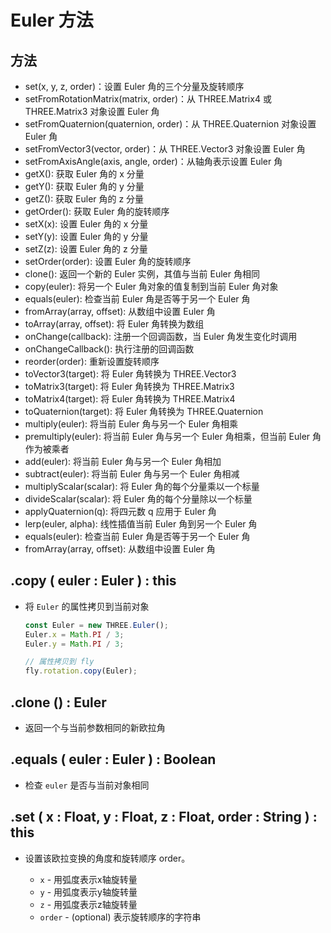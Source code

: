 # Euler 方法

## 方法

+ set(x, y, z, order)：设置 Euler 角的三个分量及旋转顺序
+ setFromRotationMatrix(matrix, order)：从 THREE.Matrix4 或 THREE.Matrix3 对象设置 Euler 角
+ setFromQuaternion(quaternion, order)：从 THREE.Quaternion 对象设置 Euler 角
+ setFromVector3(vector, order)：从 THREE.Vector3 对象设置 Euler 角
+ setFromAxisAngle(axis, angle, order)：从轴角表示设置 Euler 角
+ getX(): 获取 Euler 角的 x 分量
+ getY(): 获取 Euler 角的 y 分量
+ getZ(): 获取 Euler 角的 z 分量
+ getOrder(): 获取 Euler 角的旋转顺序
+ setX(x): 设置 Euler 角的 x 分量
+ setY(y): 设置 Euler 角的 y 分量
+ setZ(z): 设置 Euler 角的 z 分量
+ setOrder(order): 设置 Euler 角的旋转顺序
+ clone(): 返回一个新的 Euler 实例，其值与当前 Euler 角相同
+ copy(euler): 将另一个 Euler 角对象的值复制到当前 Euler 角对象
+ equals(euler): 检查当前 Euler 角是否等于另一个 Euler 角
+ fromArray(array, offset): 从数组中设置 Euler 角
+ toArray(array, offset): 将 Euler 角转换为数组
+ onChange(callback): 注册一个回调函数，当 Euler 角发生变化时调用
+ onChangeCallback(): 执行注册的回调函数
+ reorder(order): 重新设置旋转顺序
+ toVector3(target): 将 Euler 角转换为 THREE.Vector3
+ toMatrix3(target): 将 Euler 角转换为 THREE.Matrix3
+ toMatrix4(target): 将 Euler 角转换为 THREE.Matrix4
+ toQuaternion(target): 将 Euler 角转换为 THREE.Quaternion
+ multiply(euler): 将当前 Euler 角与另一个 Euler 角相乘
+ premultiply(euler): 将当前 Euler 角与另一个 Euler 角相乘，但当前 Euler 角作为被乘者
+ add(euler): 将当前 Euler 角与另一个 Euler 角相加
+ subtract(euler): 将当前 Euler 角与另一个 Euler 角相减
+ multiplyScalar(scalar): 将 Euler 角的每个分量乘以一个标量
+ divideScalar(scalar): 将 Euler 角的每个分量除以一个标量
+ applyQuaternion(q): 将四元数 q 应用于 Euler 角
+ lerp(euler, alpha): 线性插值当前 Euler 角到另一个 Euler 角
+ equals(euler): 检查当前 Euler 角是否等于另一个 Euler 角
+ fromArray(array, offset): 从数组中设置 Euler 角

## .copy ( euler : Euler ) : this

+ 将 `Euler` 的属性拷贝到当前对象

  ```js
  const Euler = new THREE.Euler();
  Euler.x = Math.PI / 3;
  Euler.y = Math.PI / 3;

  // 属性拷贝到 fly
  fly.rotation.copy(Euler);
  ```

## .clone () : Euler

+ 返回一个与当前参数相同的新欧拉角

## .equals ( euler : Euler ) : Boolean

+ 检查 `euler` 是否与当前对象相同

## .set ( x : Float, y : Float, z : Float, order : String ) : this

+ 设置该欧拉变换的角度和旋转顺序 order。

  + `x` - 用弧度表示x轴旋转量
  + `y` - 用弧度表示y轴旋转量
  + `z` - 用弧度表示z轴旋转量
  + `order` - (optional) 表示旋转顺序的字符串
